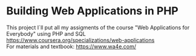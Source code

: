 ﻿# Building Web Applications in PHP
 
This project I´ll put all my assigments of the course
 "Web Applications for Everybody" using PHP and SQL
https://www.coursera.org/specializations/web-applications <br>
For materials and textbook:
https://www.wa4e.com/
